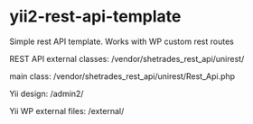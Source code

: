 # yii2-rest-api-template
Simple rest API template. Works with WP custom rest routes

REST API external classes:
/vendor/shetrades_rest_api/unirest/

main class:
/vendor/shetrades_rest_api/unirest/Rest_Api.php

Yii design:
/admin2/

Yii WP external files:
/external/
